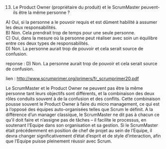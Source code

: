 
13) Le Product Owner (propriétaire du produit) et le ScrumMaster peuvent-ils être la même personne ?

    
   A)          Oui, si la personne a le pouvoir requis et est dûment habilité à assumer les deux responsabilités.        
   B)          Non. Cela prendrait trop de temps pour une seule personne.        
   C)          Oui, dans la mesure où la personne peut réaliser avec soin un équilibre entre ces deux types de responsabilités.        
   D)          Non. La personne aurait trop de pouvoir et cela serait source de confusion.  

reponse :   D) Non. La personne aurait trop de pouvoir et cela serait source de confusion.  

lien : http://www.scrumprimer.org/primers/fr_scrumprimer20.pdf

Le ScrumMaster et le Product Owner ne peuvent pas être la même personne tant leurs objectifs
sont différents, et la combinaison des deux rôles conduits souvent à de la confusion et des conflits.
Cette combinaison pousse souvent le Product Owner à faire du micro management, ce qui est à
l’opposé des équipes auto-organisées telles que Scrum le définit. A la différence d’un manager
classique, le ScrumMaster ne dit pas à chacun ce qu’il doit faire et n’assigne pas de tâches – il facilite
le processus, en soutenant l’Equipe dans son organisation et sa gestion. Si le ScrumMaster était
précédemment en position de chef de projet au sein de l’Equipe, il devra changer significativement
d’état d’esprit et de style d’interaction, afin que l’Equipe puisse pleinement réussir avec Scrum. 

